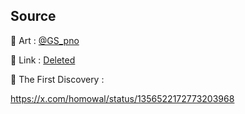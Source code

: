 ## Source

📎 Art :
[@GS_pno](https://x.com/GS_pno/)

📎 Link : 
[Deleted]()

📎 The First Discovery : 

https://x.com/homowal/status/1356522172773203968
